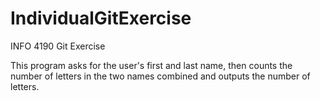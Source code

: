 # IndividualGitExercise
INFO 4190 Git Exercise

This program asks for the user's first and last name, then counts the number of letters in the two names combined and outputs the number of letters.

